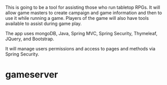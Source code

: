 This is going to be a tool for assisting those who run tabletop RPGs. It will allow game masters to create campaign and game information and then to use it while running a game. Players of the game will also have tools available to assist during game play. 

The app uses mongoDB, Java, Spring MVC, Spring Security, Thymeleaf, JQuery, and Bootstrap. 

It will manage users permissions and access to pages and methods via Spring Security.
# gameserver 
